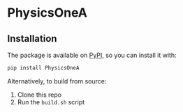 # PhysicsOneA

## Installation

The package is available on [PyPI](https://pypi.org/project/PhysicsOneA/), so you can install it with:

```bash
pip install PhysicsOneA
```

Alternatively, to build from source:
1. Clone this repo
2. Run the `build.sh` script
